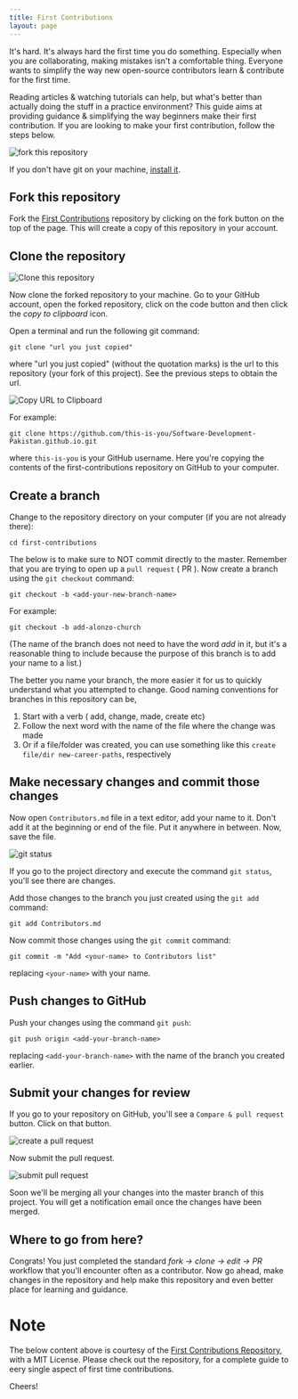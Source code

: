 ```yaml
---
title: First Contributions
layout: page
---
```


It's hard. It's always hard the first time you do something. Especially when you are collaborating, making mistakes isn't a comfortable thing. Everyone wants to simplify the way new open-source contributors learn & contribute for the first time.

Reading articles & watching tutorials can help, but what's better than actually doing the stuff in a practice environment? This guide aims at providing guidance & simplifying the way beginners make their first contribution. If you are looking to make your first contribution, follow the steps below.

![fork this repository](../assets/img/fork.png)

If you don't have git on your machine, [install it](https://help.github.com/articles/set-up-git/).

## Fork this repository

Fork the [First Contributions](https://github.com/Software-Development-Pakistan/Software-Development-Pakistan.github.io) repository by clicking on the fork button on the top of the page.
This will create a copy of this repository in your account.

## Clone the repository

![Clone this repository](../assets/img/clone.png)

Now clone the forked repository to your machine. Go to your GitHub account, open the forked repository, click on the code button and then click the _copy to clipboard_ icon.

Open a terminal and run the following git command:

```
git clone "url you just copied"
```

where "url you just copied" (without the quotation marks) is the url to this repository (your fork of this project). See the previous steps to obtain the url.

![Copy URL to Clipboard](../assets/img/copy-to-clipboard.png)

For example:

```
git clone https://github.com/this-is-you/Software-Development-Pakistan.github.io.git
```

where `this-is-you` is your GitHub username. Here you're copying the contents of the first-contributions repository on GitHub to your computer.

## Create a branch

Change to the repository directory on your computer (if you are not already there):

```
cd first-contributions
```

The below is to make sure to NOT commit directly to the master.
Remember that you are trying to open up a `pull request` ( PR ).
Now create a branch using the `git checkout` command:

```
git checkout -b <add-your-new-branch-name>
```

For example:

```
git checkout -b add-alonzo-church
```

(The name of the branch does not need to have the word _add_ in it, but it's a reasonable thing to include because the purpose of this branch is to add your name to a list.)

The better you name your branch, the more easier it for us to quickly understand what you attempted to change.
Good naming conventions for branches in this repository can be,

1. Start with a verb ( add, change, made, create etc)
2. Follow the next word with the name of the file where the change was made
3. Or if a file/folder was created, you can use something like this `create file/dir new-career-paths`, respectively

## Make necessary changes and commit those changes

Now open `Contributors.md` file in a text editor, add your name to it. Don't add it at the beginning or end of the file. Put it anywhere in between. Now, save the file.

![git status](../assets/img/git-status.png)

If you go to the project directory and execute the command `git status`, you'll see there are changes.

Add those changes to the branch you just created using the `git add` command:

```
git add Contributors.md
```

Now commit those changes using the `git commit` command:

```
git commit -m "Add <your-name> to Contributors list"
```

replacing `<your-name>` with your name.

## Push changes to GitHub

Push your changes using the command `git push`:

```
git push origin <add-your-branch-name>
```

replacing `<add-your-branch-name>` with the name of the branch you created earlier.

## Submit your changes for review

If you go to your repository on GitHub, you'll see a `Compare & pull request` button. Click on that button.

![create a pull request](../assets/img/compare-and-pull.png)

Now submit the pull request.

![submit pull request](../assets/img/submit-pull-request.png)

Soon we'll be merging all your changes into the master branch of this project. You will get a notification email once the changes have been merged.

## Where to go from here?

Congrats! You just completed the standard _fork -> clone -> edit -> PR_ workflow that you'll encounter often as a contributor. Now go ahead, make changes in the repository and help make this repository and even better place for learning and guidance.

# Note

The below content above is courtesy of the [First Contributions Repository](https://github.com/firstcontributions/first-contributions), with a MIT License.
Please check out the repository, for a complete guide to eery single aspect of first time contributions.

Cheers!
